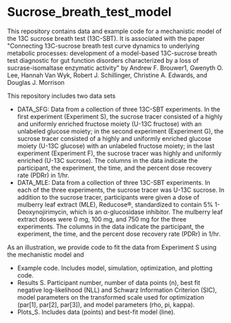 # Sucrose_breath_test_model

This repository contains data and example code for a mechanistic model of the 13C sucrose breath test (13C-SBT).
It is associated with the paper "Connecting 13C-sucrose breath test curve dynamics to underlying metabolic processes: development of a model-based 13C-sucrose breath test diagnostic for gut function disorders characterized by a loss of sucrase-isomaltase enzymatic activity" by Andrew F. Brouwer1, Gwenyth O. Lee, Hannah Van Wyk, Robert J. Schillinger, Christine A. Edwards, and Douglas J. Morrison

This repository includes two data sets
* DATA_SFG: Data from a collection of three 13C-SBT experiments. In the first experiment (Experiment S),  the sucrose tracer consisted of a highly and uniformly enriched fructose moiety (U-13C fructose) with an unlabeled glucose moiety; in the second experiment (Experiment G), the sucrose tracer consisted of a highly and uniformly enriched glucose moiety (U-13C glucose) with an unlabeled fructose moiety; in the last experiment (Experiment F), the sucrose tracer was highly and uniformly enriched (U-13C sucrose). The columns in the data indicate the participant, the experiment, the time, and the percent dose recovery rate (PDRr) in 1/hr.
* DATA_MLE: Data from a collection of three 13C-SBT experiments. In each of the three experiments, the sucrose tracer was U-13C sucrose. In addition to the sucrose tracer, participants were given a dose of mulberry leaf extract (MLE), Reducose®, standardized to contain 5% 1-Deoxynojirimycin, which is an α-glucosidase inhibitor. The mulberry leaf extract doses were 0 mg, 100 mg, and 750 mg for the three experiments. The columns in the data indicate the participant, the experiment, the time, and the percent dose recovery rate (PDRr) in 1/hr.

As an illustration, we provide code to fit the data from Experiment S using the mechanistic model and 
* Example code. Includes model, simulation, optimization, and plotting code.
* Results S. Participant number, number of data points (n), best fit negative log-likelihood (NLL) and Schwarz Information Criterion (SIC), model parameters on the transformed scale used for optimization (par[1], par[2], par[3]), and model parameters (rho, pi, kappa).
* Plots_S. Includes data (points) and best-fit model (line).


